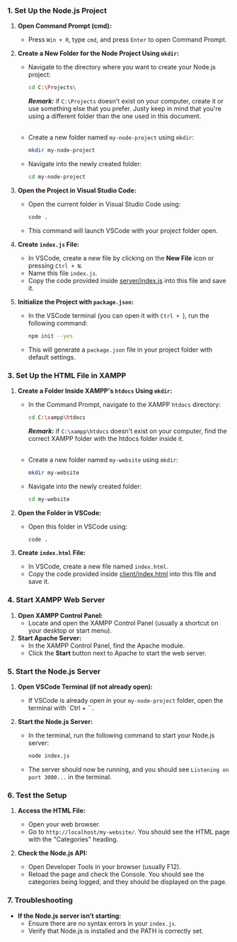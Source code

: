 ### **1. Set Up the Node.js Project**

1. **Open Command Prompt (cmd):**

    - Press `Win + R`, type `cmd`, and press `Enter` to open Command Prompt.

2. **Create a New Folder for the Node Project Using `mkdir`:**

    - Navigate to the directory where you want to create your Node.js project:

        ```sh
        cd C:\Projects\
        ```

        _**Remark:**_ if `C:\Projects` doesn't exist on your computer, create it or use something else that you prefer. Justy keep in mind that you're using a different folder than the one used in this document.<br><br>

    - Create a new folder named `my-node-project` using `mkdir`:
        ```sh
        mkdir my-node-project
        ```
    - Navigate into the newly created folder:
        ```sh
        cd my-node-project
        ```

3. **Open the Project in Visual Studio Code:**

    - Open the current folder in Visual Studio Code using:
        ```sh
        code .
        ```
    - This command will launch VSCode with your project folder open.

4. **Create `index.js` File:**

    - In VSCode, create a new file by clicking on the **New File** icon or pressing `Ctrl + N`.
    - Name this file `index.js`.
    - Copy the code provided inside [server/index.js](server/index.js) into this file and save it.

5. **Initialize the Project with `package.json`:**
    - In the VSCode terminal (you can open it with `Ctrl + `), run the following command:
        ```sh
        npm init --yes
        ```
    - This will generate a `package.json` file in your project folder with default settings.

### **3. Set Up the HTML File in XAMPP**

1. **Create a Folder Inside XAMPP's `htdocs` Using `mkdir`:**

    - In the Command Prompt, navigate to the XAMPP `htdocs` directory:

        ```sh
        cd C:\xampp\htdocs
        ```

        _**Remark:**_ if `C:\xampp\htdocs` doesn't exist on your computer, find the correct XAMPP folder with the htdocs folder inside it.<br><br>

    - Create a new folder named `my-website` using `mkdir`:
        ```sh
        mkdir my-website
        ```
    - Navigate into the newly created folder:
        ```sh
        cd my-website
        ```

2. **Open the Folder in VSCode:**

    - Open this folder in VSCode using:
        ```sh
        code .
        ```

3. **Create `index.html` File:**
    - In VSCode, create a new file named `index.html`.
    - Copy the code provided inside [client/index.html](client/index.html) into this file and save it.

### **4. Start XAMPP Web Server**

1. **Open XAMPP Control Panel:**
    - Locate and open the XAMPP Control Panel (usually a shortcut on your desktop or start menu).
2. **Start Apache Server:**
    - In the XAMPP Control Panel, find the Apache module.
    - Click the **Start** button next to Apache to start the web server.

### **5. Start the Node.js Server**

1. **Open VSCode Terminal (if not already open):**

    - If VSCode is already open in your `my-node-project` folder, open the terminal with `Ctrl + ``.

2. **Start the Node.js Server:**
    - In the terminal, run the following command to start your Node.js server:
        ```sh
        node index.js
        ```
    - The server should now be running, and you should see `Listening on port 3000...` in the terminal.

### **6. Test the Setup**

1. **Access the HTML File:**

    - Open your web browser.
    - Go to `http://localhost/my-website/`. You should see the HTML page with the "Categories" heading.

2. **Check the Node.js API:**
    - Open Developer Tools in your browser (usually F12).
    - Reload the page and check the Console. You should see the categories being logged, and they should be displayed on the page.

### **7. Troubleshooting**

-   **If the Node.js server isn’t starting:**
    -   Ensure there are no syntax errors in your `index.js`.
    -   Verify that Node.js is installed and the PATH is correctly set.
